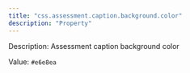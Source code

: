 ```yaml
---
title: "css.assessment.caption.background.color"
description: "Property"
---
```


Description: Assessment caption background color

Value: `#e6e8ea`
